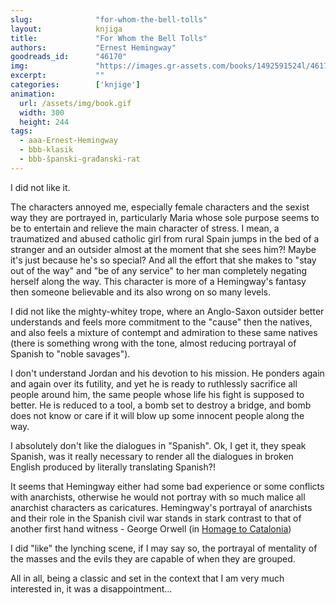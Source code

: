 ```yaml
---
slug:              "for-whom-the-bell-tolls"
layout:            knjiga
title:             "For Whom the Bell Tolls"
authors:           "Ernest Hemingway"
goodreads_id:      "46170"
img:               "https://images.gr-assets.com/books/1492591524l/46170.jpg"
excerpt:           ""
categories:        ['knjige']
animation:
  url: /assets/img/book.gif
  width: 300
  height: 244
tags:
  - aaa-Ernest-Hemingway
  - bbb-klasik
  - bbb-španski-građanski-rat
---
```


I did not like it. 

The characters annoyed me, especially female characters and the sexist way they are portrayed in, particularly Maria 
whose sole purpose seems to be to entertain and relieve the main character of stress. I mean, a traumatized and abused 
catholic girl from rural Spain jumps in the bed of a stranger and an outsider almost at the moment that she sees him?! 
Maybe it's just because he's so special? And all the effort that she makes to "stay out of the way" and "be of any 
service" to her man completely negating herself along the way. This character is more of a Hemingway's fantasy then 
someone believable and its also wrong on so many levels.

I did not like the mighty-whitey trope, where an Anglo-Saxon outsider better understands and feels more commitment to 
the "cause" then the natives, and also feels a mixture of contempt and admiration to these same natives (there is 
something wrong with the tone, almost reducing portrayal of Spanish to "noble savages").

I don't understand Jordan and his devotion to his mission. He ponders again and again over its futility, and yet he is 
ready to ruthlessly sacrifice all people around him, the same people whose life his fight is supposed to better. He is 
reduced to a tool, a bomb set to destroy a bridge, and bomb does not know or care if it will blow up some innocent people 
along the way.

I absolutely don't like the dialogues in "Spanish". Ok, I get it, they speak Spanish, was it really necessary to render 
all the dialogues in broken English produced by literally translating Spanish?!

It seems that Hemingway either had some bad experience or some conflicts with anarchists, otherwise he would not portray 
with so much malice all anarchist characters as caricatures. Hemingway's portrayal of anarchists and their role in the 
Spanish civil war stands in stark contrast to that of another first hand witness - George Orwell (in 
<a href="/knjige/homage-to-catalonia/">Homage to Catalonia</a>)

I did "like" the lynching scene, if I may say so, the portrayal of mentality of the masses and the evils they are capable 
of when they are grouped.

All in all, being a classic and set in the context that I am very much interested in, it was a disappointment... 